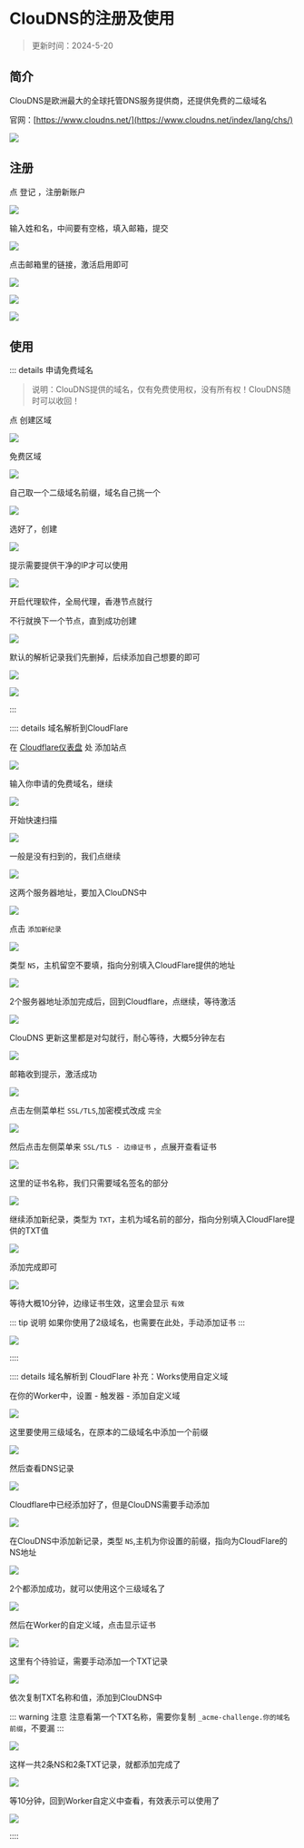 # ClouDNS的注册及使用

> 更新时间：2024-5-20


## 简介

ClouDNS是欧洲最大的全球托管DNS服务提供商，还提供免费的二级域名

官网：[https://www.cloudns.net/](https://www.cloudns.net/index/lang/chs/)

![](/cloudns/cloudns-01.png)




## 注册


点 登记 ，注册新账户

![](/cloudns/cloudns-02.png)

输入姓和名，中间要有空格，填入邮箱，提交

![](/cloudns/cloudns-03.png)


点击邮箱里的链接，激活启用即可

![](/cloudns/cloudns-04.png)

![](/cloudns/cloudns-05.png)


![](/cloudns/cloudns-06.png)





## 使用


::: details 申请免费域名

> 说明：ClouDNS提供的域名，仅有免费使用权，没有所有权！ClouDNS随时可以收回！

点 创建区域 

![](/cloudns/cloudns-07.png)

免费区域

![](/cloudns/cloudns-08.png)

自己取一个二级域名前缀，域名自己挑一个

![](/cloudns/cloudns-09.png)

选好了，创建

![](/cloudns/cloudns-10.png)


提示需要提供干净的IP才可以使用

![](/cloudns/cloudns-11.png)

开启代理软件，全局代理，香港节点就行

不行就换下一个节点，直到成功创建

![](/cloudns/cloudns-12.png)

默认的解析记录我们先删掉，后续添加自己想要的即可

![](/cloudns/cloudns-13.png)

![](/cloudns/cloudns-14.png)

:::





:::: details 域名解析到CloudFlare

在 [Cloudflare仪表盘](https://dash.cloudflare.com/) 处 添加站点

![](/cloudns/cloudns-15.png)

输入你申请的免费域名，继续

![](/cloudns/cloudns-16.png)

开始快速扫描

![](/cloudns/cloudns-17.png)

一般是没有扫到的，我们点继续

![](/cloudns/cloudns-18.png)

这两个服务器地址，要加入ClouDNS中

![](/cloudns/cloudns-19.png)

点击 `添加新纪录`

![](/cloudns/cloudns-20.png)

类型 `NS`，主机留空不要填，指向分别填入CloudFlare提供的地址

![](/cloudns/cloudns-21.png)

2个服务器地址添加完成后，回到Cloudflare，点继续，等待激活

![](/cloudns/cloudns-22.png)

ClouDNS 更新这里都是对勾就行，耐心等待，大概5分钟左右

![](/cloudns/cloudns-23.png)

邮箱收到提示，激活成功

![](/cloudns/cloudns-24.png)

点击左侧菜单栏 `SSL/TLS`,加密模式改成 `完全`

![](/cloudns/cloudns-25.png)

然后点击左侧菜单来 `SSL/TLS - 边缘证书` ，点展开查看证书

![](/cloudns/cloudns-26.png)

这里的证书名称，我们只需要域名签名的部分

![](/cloudns/cloudns-27.png)

继续添加新纪录，类型为 `TXT`，主机为域名前的部分，指向分别填入CloudFlare提供的TXT值

![](/cloudns/cloudns-28.png)

添加完成即可

![](/cloudns/cloudns-29.png)

等待大概10分钟，边缘证书生效，这里会显示 `有效`

::: tip 说明
如果你使用了2级域名，也需要在此处，手动添加证书
:::

![](/cloudns/cloudns-30.png)

::::


:::: details 域名解析到 CloudFlare 补充：Works使用自定义域

在你的Worker中，设置 - 触发器 - 添加自定义域

![](/cloudns/cloudns-31.png)

这里要使用三级域名，在原本的二级域名中添加一个前缀

![](/cloudns/cloudns-32.png)

然后查看DNS记录

![](/cloudns/cloudns-33.png)

Cloudflare中已经添加好了，但是ClouDNS需要手动添加

![](/cloudns/cloudns-34.png)

在ClouDNS中添加新记录，类型 `NS`,主机为你设置的前缀，指向为CloudFlare的NS地址

![](/cloudns/cloudns-35.png)

2个都添加成功，就可以使用这个三级域名了

![](/cloudns/cloudns-36.png)

然后在Worker的自定义域，点击显示证书

![](/cloudns/cloudns-37.png)

这里有个待验证，需要手动添加一个TXT记录

![](/cloudns/cloudns-38.png)

依次复制TXT名称和值，添加到ClouDNS中

::: warning 注意
注意看第一个TXT名称，需要你复制 `_acme-challenge.你的域名前缀`，不要漏
:::

![](/cloudns/cloudns-39.png)

这样一共2条NS和2条TXT记录，就都添加完成了

![](/cloudns/cloudns-40.png)

等10分钟，回到Worker自定义中查看，有效表示可以使用了

![](/cloudns/cloudns-41.png)

::::